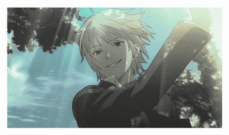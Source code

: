 ![image alt](https://github.com/fangelic/xann6ix/blob/a09a40a4cabc21405fc04c66b276fd663d5567d9/6452CC9F-64BE-46E5-BC82-B80A92128D8B.gif)

